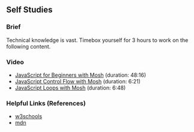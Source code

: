 ## Self Studies

### Brief

Technical knowledge is vast. Timebox yourself for 3 hours to work on the following content.

### Video 

- [JavaScript for Beginners with Mosh](https://youtu.be/W6NZfCO5SIk) (duration: 48:16)
- [JavaScript Control Flow with Mosh](https://youtu.be/IsG4Xd6LlsM) (duration: 6:21)
- [JavaScript Loops with Mosh](https://youtu.be/s9wW2PpJsmQ) (duration: 6:48)


### Helpful Links (References)

- [w3schools](https://www.w3schools.com/js/)
- [mdn](https://developer.mozilla.org/en-US/docs/Web/JavaScript)




